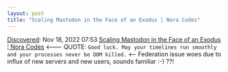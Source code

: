 ```yaml
---
layout: post
title: "Scaling Mastodon in the Face of an Exodus | Nora Codes"
---
```

[Discovered](http://rolandtanglao.com/2020/07/29/p1-blogthis-checkvist-list-links-to-blog/): Nov 18, 2022 07:53 [Scaling Mastodon in the Face of an Exodus ¦ Nora Codes](https://nora.codes/post/scaling-mastodon-in-the-face-of-an-exodus/) <--- QUOTE: `Good luck. May your timelines run smoothly and your processes never be OOM killed.` <-- Federation issue woes due to influx of new servers and new users, sounds familiar :-) ??!

